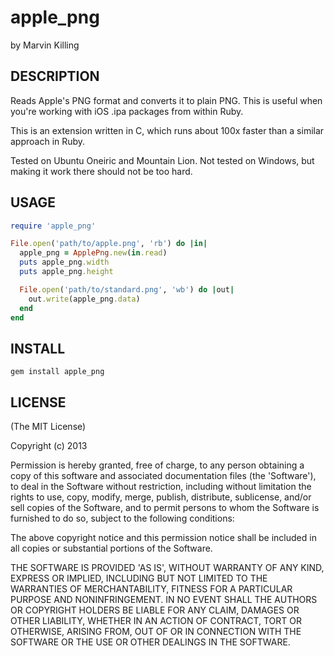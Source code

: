 # apple_png

by Marvin Killing

## DESCRIPTION

Reads Apple's PNG format and converts it to plain PNG. This is useful when you're working with iOS .ipa packages from within Ruby.

This is an extension written in C, which runs about 100x faster than a similar approach in Ruby.

Tested on Ubuntu Oneiric and Mountain Lion. Not tested on Windows, but making it work there should not be too hard.

## USAGE

```ruby
require 'apple_png'

File.open('path/to/apple.png', 'rb') do |in|
  apple_png = ApplePng.new(in.read)
  puts apple_png.width
  puts apple_png.height

  File.open('path/to/standard.png', 'wb') do |out|
  	out.write(apple_png.data)
  end
end
```

## INSTALL

`gem install apple_png`

## LICENSE

(The MIT License)

Copyright (c) 2013

Permission is hereby granted, free of charge, to any person obtaining
a copy of this software and associated documentation files (the
'Software'), to deal in the Software without restriction, including
without limitation the rights to use, copy, modify, merge, publish,
distribute, sublicense, and/or sell copies of the Software, and to
permit persons to whom the Software is furnished to do so, subject to
the following conditions:

The above copyright notice and this permission notice shall be
included in all copies or substantial portions of the Software.

THE SOFTWARE IS PROVIDED 'AS IS', WITHOUT WARRANTY OF ANY KIND,
EXPRESS OR IMPLIED, INCLUDING BUT NOT LIMITED TO THE WARRANTIES OF
MERCHANTABILITY, FITNESS FOR A PARTICULAR PURPOSE AND NONINFRINGEMENT.
IN NO EVENT SHALL THE AUTHORS OR COPYRIGHT HOLDERS BE LIABLE FOR ANY
CLAIM, DAMAGES OR OTHER LIABILITY, WHETHER IN AN ACTION OF CONTRACT,
TORT OR OTHERWISE, ARISING FROM, OUT OF OR IN CONNECTION WITH THE
SOFTWARE OR THE USE OR OTHER DEALINGS IN THE SOFTWARE.
